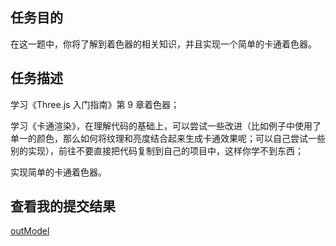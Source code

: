 ## 任务目的

在这一题中，你将了解到着色器的相关知识，并且实现一个简单的卡通着色器。

## 任务描述

学习《Three.js 入门指南》第 9 章着色器；

学习《卡通渲染》，在理解代码的基础上，可以尝试一些改进（比如例子中使用了单一的颜色，那么如何将纹理和亮度结合起来生成卡通效果呢；可以自己尝试一些别的实现），前往不要直接把代码复制到自己的项目中，这样你学不到东西；

实现简单的卡通着色器。

## 查看我的提交结果

[outModel](https://songjinzhong.github.io/Three.js/outModel/index.html)